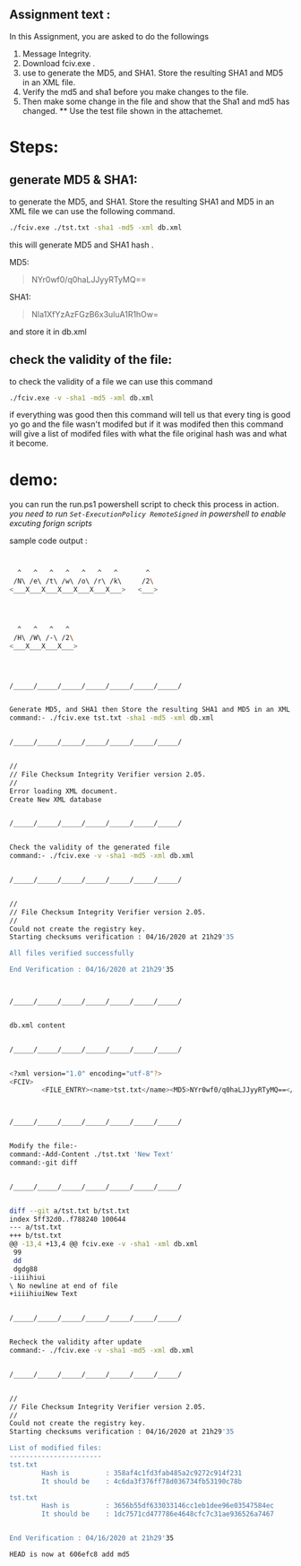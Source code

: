 ## Assignment text :

In this Assignment, you are asked to do the followings
1. Message Integrity.
2. Download fciv.exe .
3. use to generate the MD5, and SHA1. Store the resulting SHA1 and MD5 in an XML file.
4. Verify the md5 and sha1 before you make changes to the file.
5. Then make some change in the file and show that the Sha1 and md5 has changed.
** Use the test file shown in the attachemet.


# Steps:
## generate MD5 & SHA1:
to generate the MD5, and SHA1. Store the resulting SHA1 and MD5 in an XML file we can use the following command.
```bash
./fciv.exe ./tst.txt -sha1 -md5 -xml db.xml
```
this will generate MD5 and SHA1 hash . 


MD5:
> NYr0wf0/q0haLJJyyRTyMQ==

SHA1:

> Nla1XfYzAzFGzB6x3uluA1R1hOw=

and store it in db.xml

 
## check the validity of the file:
to check the validity of a file we can use this command 
```bash
./fciv.exe -v -sha1 -md5 -xml db.xml
```
if everything was good then this command will tell us that every ting is good yo go and the file wasn't modifed but if it was modifed then this command will give a list of modifed files with what the file original hash was and what it become.

# demo:
you can run the run.ps1 powershell script to check this process in action.
*you need to run `Set-ExecutionPolicy RemoteSigned` in powershell to enable excuting forign scripts*
 

sample code output :
```bash


  ^   ^   ^   ^   ^   ^   ^       ^
 /N\ /e\ /t\ /w\ /o\ /r\ /k\     /2\
<___X___X___X___X___X___X___>   <___>




  ^   ^   ^   ^
 /H\ /W\ /-\ /2\
<___X___X___X___>




/_____/_____/_____/_____/_____/_____/_____/


Generate MD5, and SHA1 then Store the resulting SHA1 and MD5 in an XML file
command:- ./fciv.exe tst.txt -sha1 -md5 -xml db.xml


/_____/_____/_____/_____/_____/_____/_____/


//
// File Checksum Integrity Verifier version 2.05.
//
Error loading XML document.
Create New XML database


/_____/_____/_____/_____/_____/_____/_____/


Check the validity of the generated file
command:- ./fciv.exe -v -sha1 -md5 -xml db.xml


/_____/_____/_____/_____/_____/_____/_____/


//
// File Checksum Integrity Verifier version 2.05.
//
Could not create the registry key.
Starting checksums verification : 04/16/2020 at 21h29'35

All files verified successfully

End Verification : 04/16/2020 at 21h29'35



/_____/_____/_____/_____/_____/_____/_____/


db.xml content


/_____/_____/_____/_____/_____/_____/_____/


<?xml version="1.0" encoding="utf-8"?>
<FCIV>
        <FILE_ENTRY><name>tst.txt</name><MD5>NYr0wf0/q0haLJJyyRTyMQ==</MD5><SHA1>Nla1XfYzAzFGzB6x3uluA1R1hOw=</SHA1></FILE_ENTRY></FCIV>



/_____/_____/_____/_____/_____/_____/_____/


Modify the file:-
command:-Add-Content ./tst.txt 'New Text'
command:-git diff


/_____/_____/_____/_____/_____/_____/_____/


diff --git a/tst.txt b/tst.txt
index 5ff32d0..f788240 100644
--- a/tst.txt
+++ b/tst.txt
@@ -13,4 +13,4 @@ fciv.exe -v -sha1 -xml db.xml
 99
 dd
 dgdg88
-iiiihiui
\ No newline at end of file
+iiiihiuiNew Text


/_____/_____/_____/_____/_____/_____/_____/


Recheck the validity after update
command:- ./fciv.exe -v -sha1 -md5 -xml db.xml


/_____/_____/_____/_____/_____/_____/_____/


//
// File Checksum Integrity Verifier version 2.05.
//
Could not create the registry key.
Starting checksums verification : 04/16/2020 at 21h29'35

List of modified files:
-----------------------
tst.txt
        Hash is         : 358af4c1fd3fab485a2c9272c914f231
        It should be    : 4c6da3f376ff78d036734fb53190c78b

tst.txt
        Hash is         : 3656b55df633033146cc1eb1dee96e03547584ec
        It should be    : 1dc7571cd477786e4648cfc7c31ae936526a7467


End Verification : 04/16/2020 at 21h29'35

HEAD is now at 606efc8 add md5
```



